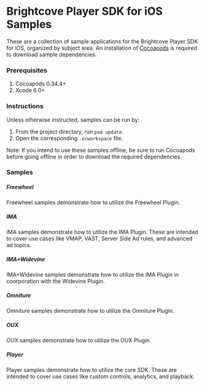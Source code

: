 Brightcove Player SDK for iOS Samples
=====================================
These are a collection of sample applications for the Brightcove Player SDK for iOS, organized by subject area. An installation of [Cocoapods][cocoapods] is required to download sample dependencies.

### Prerequisites

1. Cocoapods 0.34.4+
1. Xcode 6.0+

### Instructions

Unless otherwise instructed, samples can be run by:  

1. From the project directory, run `pod update`. 
1. Open the corresponding `.xcworkspace` file.

Note: If you intend to use these samples offline, be sure to run Cocoapods before going offline in order to download the required dependencies.

### Samples

##### Freewheel

Freewheel samples demonstrate how to utilize the Freewheel Plugin.

##### IMA

IMA samples demonstrate how to utilize the IMA Plugin. These are intended to cover use cases like VMAP, VAST, Server Side Ad rules, and advanced ad topics.

##### IMA+Widevine

IMA+Widevine samples demonstrate how to utilize the IMA Plugin in coorporation with the Widevine Plugin.

##### Omniture

Omniture samples demonstrate how to utilize the Omniture Plugin.

##### OUX

OUX samples demonstrate how to utilize the OUX Plugin.

##### Player

Player samples demonstrate how to utilize the core SDK. These are intended to cover use cases like custom controls, analytics, and playback.

[cocoapods]: http://www.cocoapods.org
